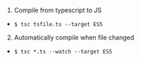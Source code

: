 1. Compile from typescript to JS
- `$ tsc tsfile.ts --target ES5`
2. Automatically compile when file changed
- `$ tsc *.ts --watch --target ES5`
